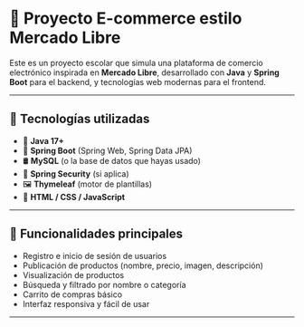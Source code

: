 # 🛒 Proyecto E-commerce estilo Mercado Libre

Este es un proyecto escolar que simula una plataforma de comercio electrónico inspirada en **Mercado Libre**, desarrollado con **Java** y **Spring Boot** para el backend, y tecnologías web modernas para el frontend.

---

## 🚀 Tecnologías utilizadas

- 🧠 **Java 17+**
- 🌱 **Spring Boot** (Spring Web, Spring Data JPA)
- 🛢️ **MySQL** (o la base de datos que hayas usado)
- 🔐 **Spring Security** (si aplica)
- 🖼️ **Thymeleaf** (motor de plantillas)
- 🎨 **HTML / CSS / JavaScript**

---

## 🎯 Funcionalidades principales

- Registro e inicio de sesión de usuarios
- Publicación de productos (nombre, precio, imagen, descripción)
- Visualización de productos
- Búsqueda y filtrado por nombre o categoría
- Carrito de compras básico
- Interfaz responsiva y fácil de usar

---
